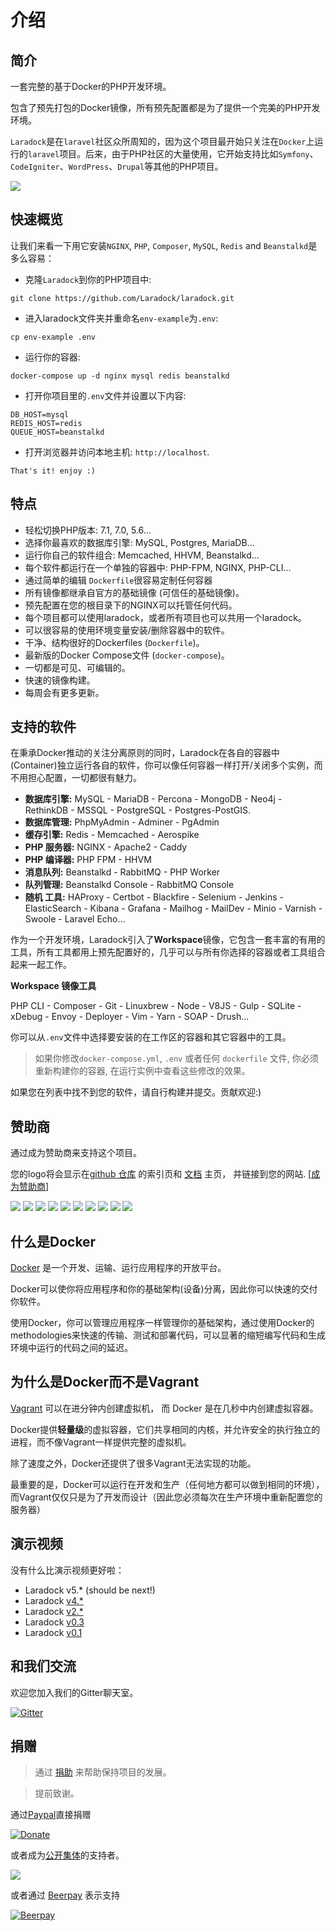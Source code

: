 # 介绍

## 简介

一套完整的基于Docker的PHP开发环境。

包含了预先打包的Docker镜像，所有预先配置都是为了提供一个完美的PHP开发环境。

`Laradock`是在`laravel`社区众所周知的，因为这个项目最开始只关注在`Docker`上运行的`laravel`项目。后来，由于PHP社区的大量使用，它开始支持比如`Symfony`、`CodeIgniter`、`WordPress`、`Drupal`等其他的PHP项目。

![](https://s19.postimg.org/jblfytw9f/laradock-logo.jpg)

## 快速概览

让我们来看一下用它安装`NGINX`, `PHP`, `Composer`, `MySQL`, `Redis` and `Beanstalkd`是多么容易：

- 克隆`Laradock`到你的PHP项目中:

```shell
git clone https://github.com/Laradock/laradock.git
```

- 进入laradock文件夹并重命名`env-example`为`.env`:

```shell
cp env-example .env
```

- 运行你的容器:

```shell
docker-compose up -d nginx mysql redis beanstalkd
```

 - 打开你项目里的`.env`文件并设置以下内容:

```shell
DB_HOST=mysql
REDIS_HOST=redis
QUEUE_HOST=beanstalkd
```

- 打开浏览器并访问本地主机: `http://localhost`.

```shell
That's it! enjoy :)
```


## 特点

- 轻松切换PHP版本: 7.1, 7.0, 5.6...
- 选择你最喜欢的数据库引擎: MySQL, Postgres, MariaDB...
- 运行你自己的软件组合: Memcached, HHVM, Beanstalkd...
- 每个软件都运行在一个单独的容器中: PHP-FPM, NGINX, PHP-CLI...
- 通过简单的编辑 `Dockerfile`很容易定制任何容器
- 所有镜像都继承自官方的基础镜像 (可信任的基础镜像)。
- 预先配置在您的根目录下的NGINX可以托管任何代码。
- 每个项目都可以使用laradock，或者所有项目也可以共用一个laradock。
- 可以很容易的使用环境变量安装/删除容器中的软件。
- 干净、结构很好的Dockerfiles (`Dockerfile`)。
- 最新版的Docker Compose文件 (`docker-compose`)。
- 一切都是可见、可编辑的。
- 快速的镜像构建。
- 每周会有更多更新。


## 支持的软件

在秉承Docker推动的关注分离原则的同时，Laradock在各自的容器中(Container)独立运行各自的软件，你可以像任何容器一样打开/关闭多个实例，而不用担心配置，一切都很有魅力。


- **数据库引擎:**
MySQL - MariaDB - Percona - MongoDB - Neo4j - RethinkDB - MSSQL - PostgreSQL - Postgres-PostGIS.
- **数据库管理:**
PhpMyAdmin - Adminer - PgAdmin
- **缓存引擎:**
Redis - Memcached - Aerospike
- **PHP 服务器:**
NGINX - Apache2 - Caddy
- **PHP 编译器:**
PHP FPM - HHVM
- **消息队列:**
Beanstalkd - RabbitMQ - PHP Worker
- **队列管理:**
Beanstalkd Console - RabbitMQ Console
- **随机 工具:**
HAProxy - Certbot - Blackfire - Selenium - Jenkins - ElasticSearch - Kibana - Grafana - Mailhog - MailDev - Minio - Varnish - Swoole - Laravel Echo...

作为一个开发环境，Laradock引入了**Workspace**镜像，它包含一套丰富的有用的工具，所有工具都用上预先配置好的，几乎可以与所有你选择的容器或者工具组合起来一起工作。

**Workspace 镜像工具**

PHP CLI - Composer - Git - Linuxbrew - Node - V8JS - Gulp - SQLite - xDebug - Envoy - Deployer - Vim - Yarn - SOAP - Drush...

你可以从`.env`文件中选择要安装的在工作区的容器和其它容器中的工具。


> 如果你修改`docker-compose.yml`, `.env` 或者任何 `dockerfile` 文件, 你必须重新构建你的容器, 在运行实例中查看这些修改的效果。


如果您在列表中找不到您的软件，请自行构建并提交。贡献欢迎:)



## 赞助商

通过成为赞助商来支持这个项目。

您的logo将会显示在[github 仓库](https://github.com/laradock/laradock/) 的索引页和 [文档](http://laradock.io/) 主页， 并链接到您的网站. [[成为赞助商](https://opencollective.com/laradock#sponsor)]

<a href="https://opencollective.com/laradock/sponsor/0/website" target="_blank"><img src="https://opencollective.com/laradock/sponsor/0/avatar.svg"></a>
<a href="https://opencollective.com/laradock/sponsor/1/website" target="_blank"><img src="https://opencollective.com/laradock/sponsor/1/avatar.svg"></a>
<a href="https://opencollective.com/laradock/sponsor/2/website" target="_blank"><img src="https://opencollective.com/laradock/sponsor/2/avatar.svg"></a>
<a href="https://opencollective.com/laradock/sponsor/3/website" target="_blank"><img src="https://opencollective.com/laradock/sponsor/3/avatar.svg"></a>
<a href="https://opencollective.com/laradock/sponsor/4/website" target="_blank"><img src="https://opencollective.com/laradock/sponsor/4/avatar.svg"></a>
<a href="https://opencollective.com/laradock/sponsor/5/website" target="_blank"><img src="https://opencollective.com/laradock/sponsor/5/avatar.svg"></a>
<a href="https://opencollective.com/laradock/sponsor/6/website" target="_blank"><img src="https://opencollective.com/laradock/sponsor/6/avatar.svg"></a>
<a href="https://opencollective.com/laradock/sponsor/7/website" target="_blank"><img src="https://opencollective.com/laradock/sponsor/7/avatar.svg"></a>
<a href="https://opencollective.com/laradock/sponsor/8/website" target="_blank"><img src="https://opencollective.com/laradock/sponsor/8/avatar.svg"></a>
<a href="https://opencollective.com/laradock/sponsor/9/website" target="_blank"><img src="https://opencollective.com/laradock/sponsor/9/avatar.svg"></a>


## 什么是Docker

[Docker](https://www.docker.com) 是一个开发、运输、运行应用程序的开放平台。

Docker可以使你将应用程序和你的基础架构(设备)分离，因此你可以快速的交付你软件。

使用Docker，你可以管理应用程序一样管理你的基础架构，通过使用Docker的methodologies来快速的传输、测试和部署代码，可以显著的缩短编写代码和生成环境中运行的代码之间的延迟。



## 为什么是Docker而不是Vagrant

[Vagrant](https://www.vagrantup.com) 可以在进分钟内创建虚拟机， 而 Docker 是在几秒中内创建虚拟容器。

Docker提供**轻量级**的虚拟容器，它们共享相同的内核，并允许安全的执行独立的进程，而不像Vagrant一样提供完整的虚拟机。

除了速度之外，Docker还提供了很多Vagrant无法实现的功能。

最重要的是，Docker可以运行在开发和生产（任何地方都可以做到相同的环境），而Vagrant仅仅只是为了开发而设计（因此您必须每次在生产环境中重新配置您的服务器）



## 演示视频

没有什么比演示视频更好啦：

- Laradock v5.* (should be next!)
- Laradock [v4.*](https://www.youtube.com/watch?v=TQii1jDa96Y)
- Laradock [v2.*](https://www.youtube.com/watch?v=-DamFMczwDA)
- Laradock [v0.3](https://www.youtube.com/watch?v=jGkyO6Is_aI)
- Laradock [v0.1](https://www.youtube.com/watch?v=3YQsHe6oF80)


## 和我们交流

欢迎您加入我们的Gitter聊天室。

[![Gitter](https://badges.gitter.im/Laradock/laradock.svg)](https://gitter.im/Laradock/laradock?utm_source=badge&utm_medium=badge&utm_campaign=pr-badge)



## 捐赠

> 通过 [捐助](http://laradock.io/contributing) 来帮助保持项目的发展。

> 提前致谢。

通过[Paypal](https://www.paypal.me/mzalt)直接捐赠

[![Donate](https://img.shields.io/badge/Donate-PayPal-green.svg)](https://www.paypal.me/mzalt) 

或者成为[公开集体](https://opencollective.com/laradock#backer)的支持者。

<a href="https://opencollective.com/laradock#backers" target="_blank"><img src="https://opencollective.com/laradock/backers.svg?width=890"></a>

或者通过 [Beerpay](https://beerpay.io/laradock/laradock) 表示支持

[![Beerpay](https://beerpay.io/laradock/laradock/badge.svg?style=flat)](https://beerpay.io/laradock/laradock)
